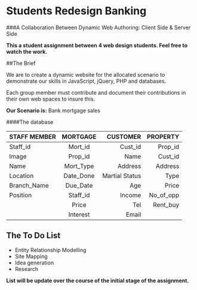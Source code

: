 Students Redesign Banking 
====================================


###A Collaboration Between Dynamic Web Authoring: Client Side & Server Side

**This a student assignment between 4 web design students. Feel free to watch the work.**

##The Brief

We are to create a dynamic website for the allocated scenario to demonstrate our skills in JavaScript, jQuery, PHP and databases. 

Each group member must contribute and document their contributions in their own web spaces to insure this. 

**Our Scenario is:** Bank mortgage sales

####The database

| STAFF MEMBER  | MORTGAGE      | CUSTOMER       | PROPERTY |
| ------------- |:-------------:|---------------:|---------:|
| Staff_id      | Mort_id       | Cust_id        | Prop_id  |
| Image         | Prop_id       | Name           | Cust_id  |
| Name          | Mort_Type     | Address        | Address  |
| Location      | Date_Done     | Martial Status | Type     |
| Branch_Name   | Due_Date      | Age            | Price    |
| Position      | Staff_id      | Income         | No_of_opp|
|               | Price         | Tel            | Rent_buy |
|               | Interest      | Email          |
## The To Do List

* Entity Relationship Modelling
* Site Mapping
* Idea generation 
* Research

**List will be update over the course of the initial stage of the assignment.**

